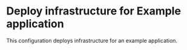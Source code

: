 # Deploy infrastructure for Example application

This configuration deploys infrastructure for an example application.

